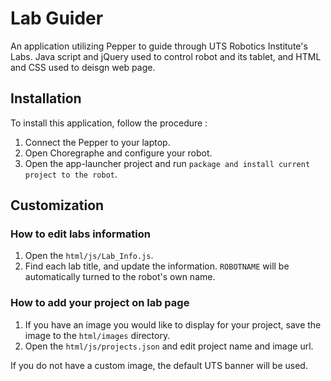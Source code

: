 # Lab Guider

An application utilizing Pepper to guide through UTS Robotics Institute's Labs.
Java script and jQuery used to control robot and its tablet, and HTML and CSS used to deisgn web page.

## Installation
To install this application, follow the procedure : 
   1. Connect the Pepper to your laptop.
   2. Open Choregraphe and configure your robot.
   3. Open the app-launcher project and run `package and install current project to the robot`.

## Customization

### How to edit labs information
   1. Open the `html/js/Lab_Info.js`.
   2. Find each lab title, and update the information. 
      `ROBOTNAME` will be automatically turned to the robot's own name. 

### How to add your project on lab page

   1. If you have an image you would like to display for your project, save the image to the `html/images` directory.
   2. Open the `html/js/projects.json` and edit project name and image url.

   If you do not have a custom image, the default UTS banner will be used.
